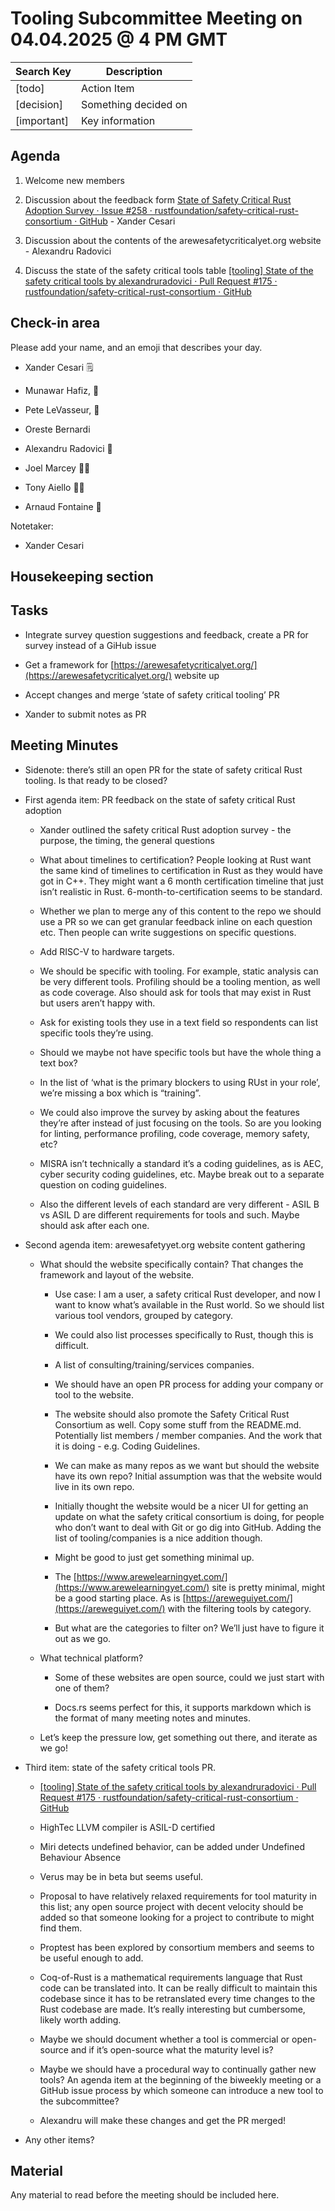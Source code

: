 # Tooling Subcommittee Meeting on 04.04.2025 @ 4 PM GMT

| Search Key  | Description          |
| ----------- | -------------------- |
| [todo]      | Action Item          |
| [decision]  | Something decided on |
| [important] | Key information      |

## Agenda

1. Welcome new members

2. Discussion about the feedback form [State of Safety Critical Rust Adoption Survey · Issue #258 · rustfoundation/safety-critical-rust-consortium · GitHub](https://github.com/rustfoundation/safety-critical-rust-consortium/issues/258) - Xander Cesari

3. Discussion about the contents of the arewesafetycriticalyet.org website - Alexandru Radovici

4. Discuss the state of the safety critical tools table [[tooling] State of the safety critical tools by alexandruradovici · Pull Request #175 · rustfoundation/safety-critical-rust-consortium · GitHub](https://github.com/rustfoundation/safety-critical-rust-consortium/pull/175)

## Check-in area

Please add your name, and an emoji that describes your day.

- Xander Cesari 🗒️

- Munawar Hafiz, 🙂

- Pete LeVasseur, 🏃

- Oreste Bernardi

- Alexandru Radovici 🙂

- Joel Marcey 😮‍💨

- Tony Aiello 😮‍💨

- Arnaud Fontaine 📱

Notetaker:

- Xander Cesari

## Housekeeping section

## Tasks

- Integrate survey question suggestions and feedback, create a PR for survey instead of a GiHub issue

- Get a framework for [https://arewesafetycriticalyet.org/](https://arewesafetycriticalyet.org/) website up

- Accept changes and merge ‘state of safety critical tooling’ PR

- Xander to submit notes as PR

## Meeting Minutes

- Sidenote: there’s still an open PR for the state of safety critical Rust tooling. Is that ready to be closed?

- First agenda item: PR feedback on the state of safety critical Rust adoption
  
  - Xander outlined the safety critical Rust adoption survey - the purpose, the timing, the general questions
  
  - What about timelines to certification? People looking at Rust want the same kind of timelines to certification in Rust as they would have got in C++. They might want a 6 month certification timeline that just isn’t realistic in Rust. 6-month-to-certification seems to be standard.
  
  - Whether we plan to merge any of this content to the repo we should use a PR so we can get granular feedback inline on each question etc. Then people can write suggestions on specific questions.
  
  - Add RISC-V to hardware targets.
  
  - We should be specific with tooling. For example, static analysis can be very different tools. Profiling should be a tooling mention, as well as code coverage. Also should ask for tools that may exist in Rust but users aren’t happy with.
  
  - Ask for existing tools they use in a text field so respondents can list specific tools they’re using.
  
  - Should we maybe not have specific tools but have the whole thing a text box?
  
  - In the list of ‘what is the primary blockers to using RUst in your role’, we’re missing a box which is “training”.
  
  - We could also improve the survey by asking about the features they’re after instead of just focusing on the tools. So are you looking for linting, performance profiling, code coverage, memory safety, etc?
  
  - MISRA isn’t technically a standard it’s a coding guidelines, as is AEC, cyber security coding guidelines, etc. Maybe break out to a separate question on coding guidelines.
  
  - Also the different levels of each standard are very different - ASIL B vs ASIL D are different requirements for tools and such. Maybe should ask after each one.

- Second agenda item: arewesafetyyet.org website content gathering
  
  - What should the website specifically contain? That changes the framework and layout of the website.
    
    - Use case: I am a user, a safety critical Rust developer, and now I want to know what’s available in the Rust world. So we should list various tool vendors, grouped by category. 
    
    - We could also list processes specifically to Rust, though this is difficult.
    
    - A list of consulting/training/services companies.
    
    - We should have an open PR process for adding your company or tool to the website.
    
    - The website should also promote the Safety Critical Rust Consortium as well. Copy some stuff from the README.md. Potentially list members / member companies. And the work that it is doing - e.g. Coding Guidelines.
    
    - We can make as many repos as we want but should the website have its own repo? Initial assumption was that the website would live in its own repo.
    
    - Initially thought the website would be a nicer UI for getting an update on what the safety critical consortium is doing, for people who don’t want to deal with Git or go dig into GitHub. Adding the list of tooling/companies is a nice addition though.
    
    - Might be good to just get something minimal up.
    
    - The [https://www.arewelearningyet.com/](https://www.arewelearningyet.com/) site is pretty minimal, might be a good starting place. As is [https://areweguiyet.com/](https://areweguiyet.com/) with the filtering tools by category.
    
    - But what are the categories to filter on? We’ll just have to figure it out as we go.
  
  - What technical platform?
    
    - Some of these websites are open source, could we just start with one of them?
    
    - Docs.rs seems perfect for this, it supports markdown which is the format of many meeting notes and minutes.
  
  - Let’s keep the pressure low, get something out there, and iterate as we go!

- Third item: state of the safety critical tools PR. 
  
  - [[tooling] State of the safety critical tools by alexandruradovici · Pull Request #175 · rustfoundation/safety-critical-rust-consortium · GitHub](https://github.com/rustfoundation/safety-critical-rust-consortium/pull/175)
  
  - HighTec LLVM compiler is ASIL-D certified
  
  - Miri detects undefined behavior, can be added under Undefined Behaviour Absence
  
  - Verus may be in beta but seems useful.
  
  - Proposal to have relatively relaxed requirements for tool maturity in this list; any open source project with decent velocity should be added so that someone looking for a project to contribute to might find them.
  
  - Proptest has been explored by consortium members and seems to be useful enough to add.
  
  - Coq-of-Rust is a mathematical requirements language that Rust code can be translated into. It can be really difficult to maintain this codebase since it has to be retranslated every time changes to the Rust codebase are made. It’s really interesting but cumbersome, likely worth adding.
  
  - Maybe we should document whether a tool is commercial or open-source and if it’s open-source what the maturity level is?
  
  - Maybe we should have a procedural way to continually gather new tools? An agenda item at the beginning of the biweekly meeting or a GitHub issue process by which someone can introduce a new tool to the subcommittee?
  
  - Alexandru will make these changes and get the PR merged!

- Any other items?

## Material

Any material to read before the meeting should be included here.
